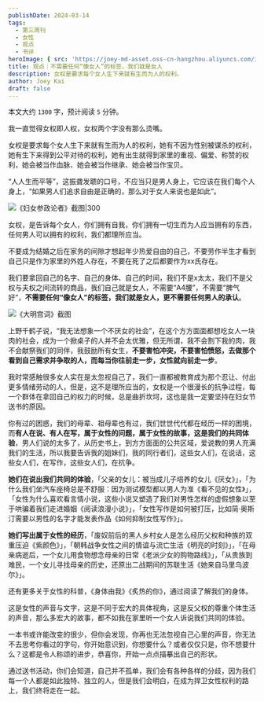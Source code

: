 ```yaml
---
publishDate: 2024-03-14
tags:
  - 第三周刊
  - 女性
  - 观点
  - 书评
heroImage: { src: 'https://joey-md-asset.oss-cn-hangzhou.aliyuncs.com/img/202403191522008.jpeg', inferSize: true}
title: 观点｜不需要任何“像女人”的标签，我们就是女人
description: 女权是要求每个女人生下来就有生而为人的权利。
author: Joey Kai
draft: false
---
```

本文大约 `1300` 字，预计阅读 `5` 分钟。

我一直觉得女权即人权，女权两个字没有那么烫嘴。

女权是要求每个女人生下来就有生而为人的权利，她有不因为性别被谋杀的权利，她有生下来得到公平对待的权利，她有出生就得到家里的重视、偏爱、称赞的权利，她会被当作血脉、她会被当作继承、她会被当作宝贝。

“人人生而平等”，这振聋发聩的口号，不应当只是男人身上，它应该在我们每个人身上，“如果男人们追求自由是正确的，那么对于女人来说也是如此”。

![《妇女参政论者》截图|300](https://joey-md-asset.oss-cn-hangzhou.aliyuncs.com/img/202403191452967.jpeg)

女权，是告诉每个女人，你们拥有自我，你们拥有一切生而为人应当拥有的东西，任何男人可以拥有的权利，我们都理所应当。

不要成为结婚之后在家务的间隙才想起年少热爱自由的自己，不要劳作半生才看到自己只是作为家里的外姓人存在，不要在死了之后都要作为xx氏存在。

我们要拿回自己的名字、自己的身体、自己的时间，我们不是x太太，我们不是父权与夫权之间流转的商品，我们自己就是女人，不需要“A4腰”，不需要“脾气好”，**不需要任何“像女人”的标签，我们就是女人，更不需要任何男人的承认**。

![《大明宫词》截图](https://joey-md-asset.oss-cn-hangzhou.aliyuncs.com/img/202403191458477.JPEG)

上野千鹤子说，“我无法想象一个不厌女的社会”，在这个方方面面都想吃女人一块肉的社会，成为一个掀桌子的人并不会太优雅，但无所谓，我不会割下我的肉，我不会献祭我们的同伴，我鼓励所有女生，**不要害怕冲突，不要害怕愤怒，去做那个看到自己需求并争取的人，而每当你往前走一步，女性就向前走一步**。

我时常感触很多女人实在是太忽视自己了，我们一直都被教育成为那个忍让、付出更多情绪劳动的人，但是，这不是理所应当的，女权是一个很漫长的抗争过程，每一个群体在拿回自己的权力的时候，总是曲折坎坷，这也是我一定要坚持在妇女节送书的原因。

你有过的困惑，我们的母辈、祖母辈也有过，我们世世代代都在经历一样的困境，而**有人在说、有人在写，属于女性的问题，属于女性的故事，这是我们的共同体验**，男人们说的太多了，从历史书上，到方方面面的公共区域，爱说教的男人充满我们的生活，所以我要告诉我的姐妹们，我的同行者们，这些女人们，在说话，这些女人们，在写作，这些女人们，在抗争。

**她们在说出我们共同的体验**，「父亲的女儿：被当成儿子培养的女儿《厌女》」，「为什么我们坐汽车座椅总是不舒服：因为测试模型都以男人为准《看不见的女性》」，「女性为什么喜欢看言情小说，这些小说又塑造了我们对男性怎样的虚假想象以至于哄骗着我们走进婚姻《阅读浪漫小说》」，「女性写作是如何被打压，比如简·奥斯汀需要以男性的名字才能发表作品《如何抑制女性写作》」。

**她们写出属于女性的经历**，「废奴前后的黑人乡村女人是怎么经历父权和种族的双重压迫《紫颜色》」，「朝韩战争女性之间的情谊与流亡生活《明亮的时刻》」，「在母亲病逝后，一个女儿用食物想念母亲的日常《老派少女的购物路线》」，「从贵族到难民，一个女儿寻找母亲的历史，还原出二战期间的苏联生活《她来自马里乌波尔》」。

还有更多关于女性的科普，《身体由我》《炙热的你》，通过阅读了解我们的身体。

这是女性的声音与文字，这是不同于宏大的具体视角，这是反父权的尊重个体生活的声音，那么多宏大的故事，都不如我在家里听一个女人诉说我们共同的体验。

一本书或许能改变的很少，但你会发现，你再也无法忽视自己心里的声音，你无法不去思考你看过的字句，你开始意识到，你想要什么？或者仅仅只是，你不想要什么？这都是令人称颂的进步，恭喜你，开始一点点描摹出自己的形状。

通过送书活动，你们会知道，自己并不孤单，我们会有各种各样的分歧，因为我们每一个人都是如此独特、独立的人，但是我们会明白，在成为捍卫女性权利的路上，我们终将走在一起。